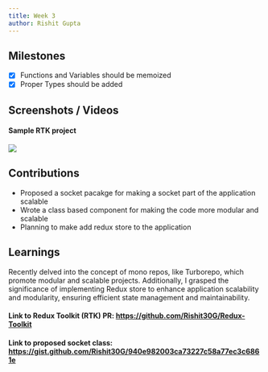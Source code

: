 ```yaml
---
title: Week 3
author: Rishit Gupta   
---
```


## Milestones
- [x] Functions and Variables should be memoized 
- [x] Proper Types should be added 

## Screenshots / Videos 
#### Sample RTK project 
![](https://i.postimg.cc/263YZm4V/Screenshot-2023-07-21-224008.png)
## Contributions
 
- Proposed a socket pacakge for making a socket part of the application scalable 
- Wrote a class based component for making the code more modular and scalable
- Planning to make add redux store to the application 

## Learnings
Recently delved into the concept of mono repos, like Turborepo, which promote modular and scalable projects. Additionally, I grasped the significance of implementing Redux store to enhance application scalability and modularity, ensuring efficient state management and maintainability.

#### Link to Redux Toolkit (RTK) PR: https://github.com/Rishit30G/Redux-Toolkit
#### Link to proposed socket class: https://gist.github.com/Rishit30G/940e982003ca73227c58a77ec3c6861e 